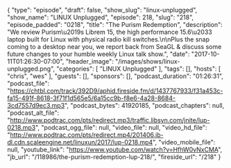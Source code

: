 {
  "type": "episode",
  "draft": false,
  "show_slug": "linux-unplugged",
  "show_name": "LINUX Unplugged",
  "episode": 218,
  "slug": "218",
  "episode_padded": "0218",
  "title": "The Purism Redemption",
  "description": "We review Purism\u2019s Librem 15, the high performance 15.6\u2033 laptop built for Linux with physical radio kill switches.\n\nPlus the snap coming to a desktop near you, we report back from SeaGL & discuss some future changes to your humble weekly Linux talk show.",
  "date": "2017-10-11T01:26:30-07:00",
  "header_image": "/images/shows/linux-unplugged.png",
  "categories": [
    "LINUX Unplugged"
  ],
  "tags": [],
  "hosts": [
    "chris",
    "wes"
  ],
  "guests": [],
  "sponsors": [],
  "podcast_duration": "01:26:31",
  "podcast_file": "https://chtbl.com/track/392D9/aphid.fireside.fm/d/1437767933/f31a453c-fa15-491f-8618-3f71f1d565e5/6a15cc9b-f8e6-4a28-8684-3cd7557d9ec3.mp3",
  "podcast_bytes": 41920185,
  "podcast_chapters": null,
  "podcast_alt_file": "http://www.podtrac.com/pts/redirect.mp3/traffic.libsyn.com/jnite/lup-0218.mp3",
  "podcast_ogg_file": null,
  "video_file": null,
  "video_hd_file": "http://www.podtrac.com/pts/redirect.mp4/201406.jb-dl.cdn.scaleengine.net/linuxun/2017/lup-0218.mp4",
  "video_mobile_file": null,
  "youtube_link": "https://www.youtube.com/watch?v=HfhW0vNxCMA",
  "jb_url": "/118986/the-purism-redemption-lup-218/",
  "fireside_url": "/218"
}

